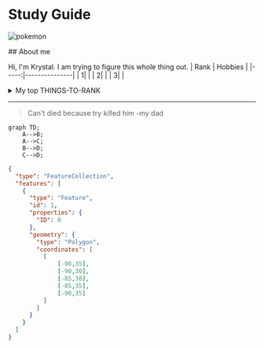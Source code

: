 # Study Guide
<picture>
  <source media="(prefers-color-scheme: dark)" srcset="https://cdn.pixabay.com/photo/2019/10/19/11/35/wolf-4561204__340.png">
  <source media="(prefers-color-scheme: light)" srcset="https://encrypted-tbn0.gstatic.com/images?q=tbn:ANd9GcROWxol1fTYo0AwvhfWhdnJmpZajN_MtNvsMw&usqp=CAU">
  <img alt="pokemon" src="https://e7.pngegg.com/pngimages/625/1023/png-clipart-pokemon-characters-illustration-pikachu-ash-ketchum-pokxe9mon-drawing-psyduck-cartoon-pikachu-cartoon-character-comics-thumbnail.png">
</picture>



</picture> ## About me

<!-- Figure this shit out -->
Hi, I'm Krystal. I am trying to figure this whole thing out.
| Rank | Hobbies       |
|-----:|---------------|
|     1|               |
|     2|               |
|     3|               |
<details>
<summary>My top THINGS-TO-RANK</summary>
  
| Rank | things I like |
|-----:|---------------|
|     1|               |
|     2|               |
|     3|               |
  
</details>

---
> Can't died because try killed him
> -my dad


```mermaid
graph TD;
    A-->B;
    A-->C;
    B-->D;
    C-->D;
```

```geojson
{
  "type": "FeatureCollection",
  "features": [
    {
      "type": "Feature",
      "id": 1,
      "properties": {
        "ID": 0
      },
      "geometry": {
        "type": "Polygon",
        "coordinates": [
          [
              [-90,35],
              [-90,30],
              [-85,30],
              [-85,35],
              [-90,35]
          ]
        ]
      }
    }
  ]
}
```
